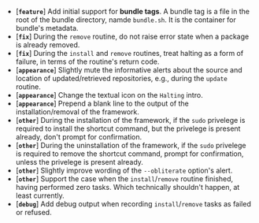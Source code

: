 * [**`feature`**] Add initial support for **bundle tags**. A bundle tag is a file in the root of the bundle directory, namde `bundle.sh`. It is the container for bundle's metadata.
* [**`fix`**] During the `remove` routine, do not raise error state when a package is already removed.
* [**`fix`**] During the `install` and `remove` routines, treat halting as a form of failure, in terms of the routine's return code.
* [**`appearance`**] Slightly mute the informative alerts about the source and location of updated/retrieved repositories, e.g., during the `update` routine.
* [**`appearance`**] Change the textual icon on the `Halting` intro.
* [**`appearance`**] Prepend a blank line to the output of the installation/removal of the framework.
* [**`other`**] During the installation of the framework, if the `sudo` privelege is required to install the shortcut command, but the privelege is present already, don't prompt for confirmation.
* [**`other`**] During the uninstallation of the framework, if the `sudo` privelege is required to remove the shortcut command, prompt for confirmation, unless the privelege is present already.
* [**`other`**] Slightly improve wording of the `--obliterate` option's alert.
* [**`other`**] Support the case when the `install`/`remove` routine finished, having performed zero tasks. Which technically shouldn't happen, at least currently.
* [**`debug`**] Add debug output when recording `install`/`remove` tasks as failed or refused.
